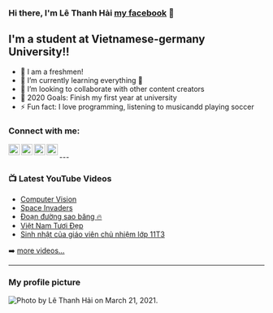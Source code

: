 ### Hi there, I'm Lê Thanh Hải [my facebook][website] 👋 

## I'm a student at Vietnamese-germany University!!

- 🔭 I am a freshmen!
- 🌱 I’m currently learning everything 🤣
- 👯 I’m looking to collaborate with other content creators
- 🥅 2020 Goals: Finish my first year at university
- ⚡ Fun fact: I love programming, listening to musicandd playing soccer

### Connect with me:

[<img align="left" alt="Facebook.com" width="22px" src="https://encrypted-tbn0.gstatic.com/images?q=tbn:ANd9GcTbUIstkkBc48WXEYG9Gzgx-SHCHSZcl451xw&usqp=CAU" />][website]
[<img align="left" alt="YouTube.com" width="22px" src="https://cdn.jsdelivr.net/npm/simple-icons@v3/icons/youtube.svg" />][youtube]
[<img align="left" alt="TikTok.com" width="22px" src="https://images.rawpixel.com/image_png_social_square/czNmcy1wcml2YXRlL3Jhd3BpeGVsX2ltYWdlcy93ZWJzaXRlX2NvbnRlbnQvdjk4Mi1kMS0wOC5wbmc.png?s=BGpfUTQOIGqojg7YHsRtDK52YmuEVm4b828tuek4ONo" />][tiktok]
[<img align="left" alt="Instagram.com" width="22px" src="https://cdn.jsdelivr.net/npm/simple-icons@v3/icons/instagram.svg" />][instagram]

<br />
---

### 📺 Latest YouTube Videos

<!-- YOUTUBE:START -->
- [Computer Vision](https://www.youtube.com/watch?v=-VESuHOmaJk)
- [Space Invaders](https://www.youtube.com/watch?v=rHdJcelfU3A&t=603s)
- [Đoạn đường sao băng 🔥](https://www.youtube.com/watch?v=BKkT0aTEmW4)
- [Việt Nam Tươi Đẹp](https://www.youtube.com/watch?v=J6VfLOm0Vkc)
- [Sinh nhật của giáo viên chủ nhiệm lớp 11T3](https://www.youtube.com/watch?v=sr_Gay7D_EA)
<!-- YOUTUBE:END -->

➡️ [more videos...](https://www.youtube.com/watch?v=66k1mT3Uebc)

---

### My profile picture
<img alt="Photo by Lê Thanh Hải on March 21, 2021." class="x5yr21d xu96u03 x10l6tqk x13vifvy x87ps6o xh8yej3" crossorigin="anonymous" decoding="auto" style="object-fit: cover;" sizes="343px" srcset="https://instagram.fsgn2-9.fna.fbcdn.net/v/t51.2885-15/162433130_161587689143009_4573794479172308710_n.jpg?stp=dst-jpg_e35&amp;_nc_ht=instagram.fsgn2-9.fna.fbcdn.net&amp;_nc_cat=105&amp;_nc_ohc=iMib1ZC5CdQAX8cfyyI&amp;edm=ACWDqb8BAAAA&amp;ccb=7-5&amp;ig_cache_key=MjUzNDE4MTg4Mjk0MjYwNTc5NA%3D%3D.2-ccb7-5&amp;oh=00_AfCJLjt3H9B8MnLh1BXz71NSw9q47TiZm6vlmF542arXzQ&amp;oe=641A340B&amp;_nc_sid=1527a3 665w,https://instagram.fsgn2-9.fna.fbcdn.net/v/t51.2885-15/162433130_161587689143009_4573794479172308710_n.jpg?stp=dst-jpg_e35_s480x480&amp;_nc_ht=instagram.fsgn2-9.fna.fbcdn.net&amp;_nc_cat=105&amp;_nc_ohc=iMib1ZC5CdQAX8cfyyI&amp;edm=ACWDqb8BAAAA&amp;ccb=7-5&amp;ig_cache_key=MjUzNDE4MTg4Mjk0MjYwNTc5NA%3D%3D.2-ccb7-5&amp;oh=00_AfDbn30d9ceQWvlHXc2KHOXiZeROpfSglG1sflwunbMjSQ&amp;oe=641A340B&amp;_nc_sid=1527a3 480w" src="https://instagram.fsgn2-9.fna.fbcdn.net/v/t51.2885-15/162433130_161587689143009_4573794479172308710_n.jpg?stp=dst-jpg_e35&amp;_nc_ht=instagram.fsgn2-9.fna.fbcdn.net&amp;_nc_cat=105&amp;_nc_ohc=iMib1ZC5CdQAX8cfyyI&amp;edm=ACWDqb8BAAAA&amp;ccb=7-5&amp;ig_cache_key=MjUzNDE4MTg4Mjk0MjYwNTc5NA%3D%3D.2-ccb7-5&amp;oh=00_AfCJLjt3H9B8MnLh1BXz71NSw9q47TiZm6vlmF542arXzQ&amp;oe=641A340B&amp;_nc_sid=1527a3">


</details>

[website]: https://www.facebook.com/profile.php?id=100014373425372
[tiktok]: https://www.tiktok.com/@hailu2003?lang=vi-VN&is_copy_url=1&is_from_webapp=v1
[youtube]: https://youtube.com/codeSTACKr
[instagram]: https://www.instagram.com/thenhai2k3/
